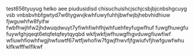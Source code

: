 test656tyuyug
helko aee piudusidisd chisuchuishcjschjcsbjbjcnbshgcuyg vsb vnbsbvhbfgwtyd7w6tygwvjkwhfuwyfuhhjbwfwjbjhebvhidhiuw fjwguwhfw8fyifw fwbfhwjhfw2jhdwuqdwuyt7yfiwhfiwhfhjwhfuehfeyfugwfhuf fuwgfhuwgfu fuywfghjqeqt6etqfetqfeytqyqbd wkfjwkfjwfhuwgfhgvduwgfiuwfiwf wfiuwhfiowhfwgjhwfuwtf67wtfjwhofiw7fgwjfhwvfjfgwiufvfjhwfguwfwhu
klfkwfffwlflkwf

